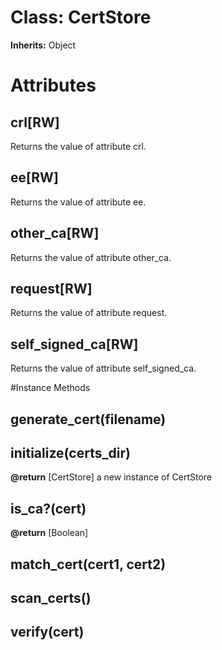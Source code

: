 # Class: CertStore
**Inherits:** Object
    



# Attributes
## crl[RW] [](#attribute-i-crl)
Returns the value of attribute crl.

## ee[RW] [](#attribute-i-ee)
Returns the value of attribute ee.

## other_ca[RW] [](#attribute-i-other_ca)
Returns the value of attribute other_ca.

## request[RW] [](#attribute-i-request)
Returns the value of attribute request.

## self_signed_ca[RW] [](#attribute-i-self_signed_ca)
Returns the value of attribute self_signed_ca.


#Instance Methods
## generate_cert(filename) [](#method-i-generate_cert)

## initialize(certs_dir) [](#method-i-initialize)

**@return** [CertStore] a new instance of CertStore

## is_ca?(cert) [](#method-i-is_ca?)

**@return** [Boolean] 

## match_cert(cert1, cert2) [](#method-i-match_cert)

## scan_certs() [](#method-i-scan_certs)

## verify(cert) [](#method-i-verify)

